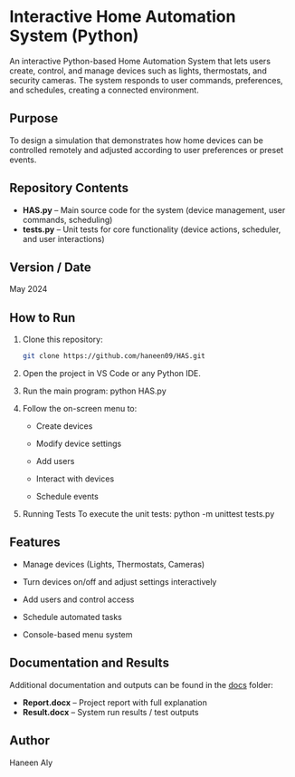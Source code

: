 # Interactive Home Automation System (Python)

An interactive Python-based Home Automation System that lets users create, control, and manage devices such as lights, thermostats, and security cameras. The system responds to user commands, preferences, and schedules, creating a connected environment.

## Purpose
To design a simulation that demonstrates how home devices can be controlled remotely and adjusted according to user preferences or preset events.

## Repository Contents
- **HAS.py** – Main source code for the system (device management, user commands, scheduling)
- **tests.py** – Unit tests for core functionality (device actions, scheduler, and user interactions)

## Version / Date
May 2024

## How to Run
1. Clone this repository:
   ```bash
   git clone https://github.com/haneen09/HAS.git

2. Open the project in VS Code or any Python IDE.

3. Run the main program:
   python HAS.py
   
4. Follow the on-screen menu to:

   - Create devices

   - Modify device settings

   - Add users

   - Interact with devices

   - Schedule events
  
5. Running Tests
   To execute the unit tests:
   python -m unittest tests.py


## Features
   - Manage devices (Lights, Thermostats, Cameras)

   - Turn devices on/off and adjust settings interactively

   - Add users and control access

   - Schedule automated tasks

   - Console-based menu system

## Documentation and Results
Additional documentation and outputs can be found in the [docs](./docs) folder:
- **Report.docx** – Project report with full explanation
- **Result.docx** – System run results / test outputs

## Author
Haneen Aly

